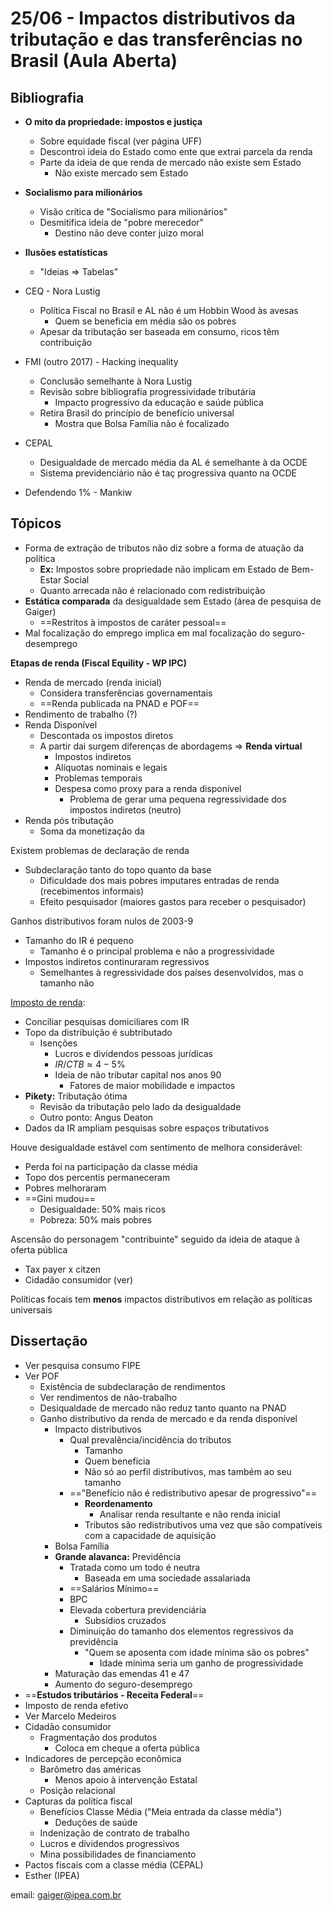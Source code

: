 # 25/06 - Impactos distributivos da tributação e das transferências no Brasil (Aula Aberta)

## Bibliografia

- **O mito da propriedade: impostos e justiça**
  - Sobre equidade fiscal (ver página UFF)
  - Descontroi ideia do Estado como ente que extrai parcela da renda
  - Parte da ideia de que renda de mercado não existe sem Estado
    - Não existe mercado sem Estado
- **Socialismo para milionários**
  - Visão crítica de "Socialismo para milionários"
  - Desmitifica ideia de "pobre merecedor"
    - Destino não deve conter juizo moral
- **Ilusões estatísticas**
  - "Ideias $\Rightarrow$ Tabelas"

- CEQ - Nora Lustig
  - Política Fiscal no Brasil e AL não é um Hobbin Wood às avesas
    - Quem se beneficia em média são os pobres
  - Apesar da tributação ser baseada em consumo, ricos têm contribuição
- FMI (outro 2017) - Hacking inequality
  - Conclusão semelhante à Nora Lustig
  - Revisão sobre bibliografia progressividade tributária
    - Impacto progressivo da educação e saúde pública
  - Retira Brasil do princípio de benefício universal
    - Mostra que Bolsa Família não é focalizado
- CEPAL
  - Desigualdade de mercado média da AL é semelhante à da OCDE
  - Sistema previdenciário não é taç progressiva quanto na OCDE
- Defendendo 1% - Mankiw

## Tópicos

- Forma de extração de tributos não diz sobre a forma de atuação da política
  - **Ex:** Impostos sobre propriedade não implicam em Estado de Bem-Estar Social
  - Quanto arrecada não é relacionado com redistribuição
- **Estática comparada** da desigualdade sem Estado (área de pesquisa de Gaiger)
  - ==Restritos à impostos de caráter pessoal==
- Mal focalização do emprego implica em mal focalização do seguro-desemprego

**Etapas de renda (Fiscal Equility - WP IPC)**

- Renda de mercado (renda inicial)
  - Considera transferências governamentais
  - ==Renda publicada na PNAD e POF==
- Rendimento de trabalho (?)
- Renda Disponível
  - Descontada os impostos diretos
  - A partir dai surgem diferenças de abordagems $\Rightarrow$ **Renda virtual**
    - Impostos indiretos
    - Alíquotas nominais e legais
    - Problemas temporais
    - Despesa como proxy para a renda disponível
      - Problema de gerar uma pequena regressividade dos impostos indiretos (neutro)
- Renda pós tributação
  - Soma da monetização da 

Existem problemas de declaração de renda

- Subdeclaração tanto do topo quanto da base
  - Dificuldade dos mais pobres imputares entradas de renda (recebimentos informais)
  - Efeito pesquisador (maiores gastos para receber o pesquisador)

Ganhos distributivos foram nulos de 2003-9

- Tamanho do IR é pequeno
  - Tamanho é o principal problema e não a progressividade
- Impostos indiretos continuraram regressivos
  - Semelhantes à regressividade dos países desenvolvidos, mas o tamanho não

<u>Imposto de renda</u>:

- Conciliar pesquisas domiciliares com IR
- Topo da distribuição é subtributado
  - Isenções
    - Lucros e dividendos pessoas jurídicas
    - $IR/CTB \approx 4-5\%$
    - Ideia de não tributar capital nos anos 90
      - Fatores de maior mobilidade e impactos
- **Pikety:** Tributação ótima
  - Revisão da tributação pelo lado da desigualdade
  - Outro ponto: Angus Deaton
- Dados da IR ampliam pesquisas sobre espaços tributativos

Houve desigualdade estável com sentimento de melhora considerável:

- Perda foi na participação da classe média
- Topo dos percentis permaneceram
- Pobres melhoraram
- ==Gini mudou==
  - Desigualdade: 50% mais ricos
  - Pobreza: 50% mais pobres

Ascensão do personagem "contribuinte" seguido da ideia de ataque à oferta pública

- Tax payer x citzen
- Cidadão consumidor (ver)

Políticas focais tem **menos** impactos distributivos em relação as políticas universais

## Dissertação

- Ver pesquisa consumo FIPE
- Ver POF
  - Existência de subdeclaração de rendimentos
  - Ver rendimentos de não-trabalho
  - Desiqualdade de mercado não reduz tanto quanto na PNAD
  - Ganho distributivo da renda de mercado e da renda disponível
    - Impacto distributivos
      - Qual prevalência/incidência do tributos
        - Tamanho
        - Quem beneficia
        - Não só ao perfil distributivos, mas também ao seu tamanho
      - =="Benefício não é redistributivo apesar de progressivo"==
        - **Reordenamento**
          - Analisar renda resultante e não renda inicial
        - Tributos são redistributivos uma vez que são compatíveis com a capacidade de aquisição
    - Bolsa Família
    - **Grande alavanca:** Previdência
      - Tratada como um todo é neutra
        - Baseada em uma sociedade assalariada
      - ==Salários Mínimo==
      - BPC
      - Elevada cobertura previdenciária
        - Subsídios cruzados
      - Diminuição do tamanho dos elementos regressivos da previdência
        - "Quem se aposenta com idade mínima são os pobres"
          - Idade mínima seria um ganho de progressividade
    - Maturação das emendas 41 e 47
    - Aumento do seguro-desemprego
- ==**Estudos tributários - Receita Federal**==
- Imposto de renda efetivo
- Ver Marcelo Medeiros
- Cidadão consumidor
  - Fragmentação dos produtos
    - Coloca em cheque a oferta pública
- Indicadores de percepção econômica
  - Barômetro das américas
    - Menos apoio à intervenção Estatal
  - Posição relacional
- Capturas da política fiscal
  - Benefícios Classe Média ("Meia entrada da classe média")
    - Deduções de saúde
  - Indenização de contrato de trabalho
  - Lucros e dividendos progressivos
  - Mina possibilidades de financiamento
- Pactos fiscais com a classe média (CEPAL)
- Esther (IPEA)

email: gaiger@ipea.com.br